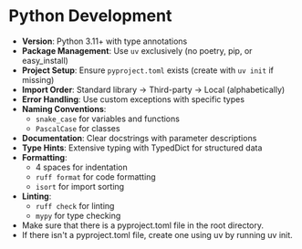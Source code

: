 # Python Development

- **Version**: Python 3.11+ with type annotations
- **Package Management**: Use `uv` exclusively (no poetry, pip, or easy_install)
- **Project Setup**: Ensure `pyproject.toml` exists (create with `uv init` if missing)
- **Import Order**: Standard library → Third-party → Local (alphabetically)
- **Error Handling**: Use custom exceptions with specific types
- **Naming Conventions**:
  - `snake_case` for variables and functions
  - `PascalCase` for classes
- **Documentation**: Clear docstrings with parameter descriptions
- **Type Hints**: Extensive typing with TypedDict for structured data
- **Formatting**:
  - 4 spaces for indentation
  - `ruff format` for code formatting
  - `isort` for import sorting
- **Linting**:
  - `ruff check` for linting
  - `mypy` for type checking
- Make sure that there is a pyproject.toml file in the root directory.
- If there isn't a pyproject.toml file, create one using uv by running uv init.
